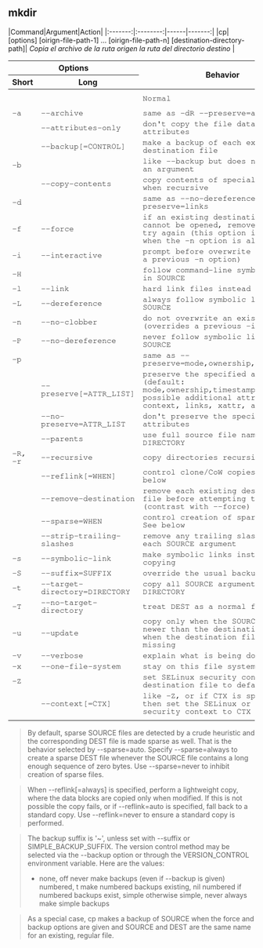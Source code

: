 
## **mkdir**

|Command|Argument|Action|
|:-------:|:--------:|------|-------:|
|cp| [options] [oirign-file-path-1] ... [oirign-file-path-n] [destination-directory-path]| *Copia el archivo de la ruta origen la ruta del directorio destino* |

<table>
    <thead>
        <tr>
            <th colspan="2">Options</th>
            <th rowspan="2">Behavior</th>
            <th rowspan="2">Example</th>
        </tr>
        <tr>
            <th>Short</th>
            <th>Long</th>
        </tr>
    </thead>
    <tbody style="font-family: FreeMono, monospace;">
        <tr>
            <td></td>
            <td></td>
            <td>Normal</td>
            <td>cp /temp/direct1/file1 /temp/direct2/direct3/</td>
        </tr>
        <tr>
            <td>-a</td>
            <td>--archive</td>
            <td>same as -dR --preserve=all</td>
            <td></td>
        </tr>
        <tr>
            <td></td>
            <td>--attributes-only</td>
            <td>don't copy the file data, just the attributes</td>
            <td></td>
        </tr>
        <tr>
            <td></td>
            <td>--backup[=CONTROL]</td>
            <td>make a backup of each existing destination file</td>
            <td></td>
        </tr>
        <tr>
            <td>-b</td>
            <td></td>
            <td>like --backup but does not accept an argument</td>
            <td></td>
        </tr>
        <tr>
            <td></td>
            <td>--copy-contents</td>
            <td>copy contents of special files when recursive</td>
            <td></td>
        </tr>
        <tr>
            <td>-d</td>
            <td></td>
            <td>same as --no-dereference --preserve=links</td>
            <td></td>
        </tr>
        <tr>
            <td>-f</td>
            <td>--force</td>
            <td>if an existing destination file cannot be
                                 opened, remove it and try again (this option
                                 is ignored when the -n option is also used)</td>
            <td></td>
        </tr>
        <tr>
            <td>-i</td>
            <td>--interactive</td>
            <td>prompt before overwrite (overrides a previous -n
                                  option)</td>
            <td></td>
        </tr>
        <tr>
            <td>-H</td>
            <td></td>
            <td>follow command-line symbolic links in SOURCE</td>
            <td></td>
        </tr>
        <tr>
            <td>-l</td>
            <td>--link</td>
            <td>hard link files instead of copying</td>
            <td></td>
        </tr>
        <tr>
            <td>-L</td>
            <td>--dereference</td>
            <td>always follow symbolic links in SOURCE</td>
            <td></td>
        </tr>
        <tr>
            <td>-n</td>
            <td>--no-clobber</td>
            <td>do not overwrite an existing file (overrides
                                 a previous -i option)</td>
            <td></td>
        </tr>
        <tr>
            <td>-P</td>
            <td>--no-dereference</td>
            <td>never follow symbolic links in SOURCE</td>
            <td></td>
        </tr>
        <tr>
            <td>-p</td>
            <td></td>
            <td>same as --preserve=mode,ownership,timestamps</td>
            <td></td>
        </tr>
        <tr>
            <td></td>
            <td>--preserve[=ATTR_LIST]</td>
            <td>preserve the specified attributes (default:
                                 mode,ownership,timestamps), if possible
                                 additional attributes: context, links, xattr,
                                 all</td>
            <td></td>
        </tr>
        <tr>
            <td></td>
            <td>--no-preserve=ATTR_LIST</td>
            <td>don't preserve the specified attributes</td>
            <td></td>
        </tr>
        <tr>
            <td></td>
            <td>--parents</td>
            <td>use full source file name under DIRECTORY</td>
            <td></td>
        </tr>
        <tr>
            <td>-R, -r</td>
            <td>--recursive</td>
            <td>copy directories recursively</td>
            <td></td>
        </tr>
        <tr>
            <td></td>
            <td>--reflink[=WHEN]</td>
            <td>control clone/CoW copies. See below</td>
            <td></td>
        </tr>
        <tr>
            <td></td>
            <td>--remove-destination</td>
            <td>remove each existing destination file before
                                 attempting to open it (contrast with --force)</td>
            <td></td>
        </tr>
        <tr>
            <td></td>
            <td>--sparse=WHEN</td>
            <td>control creation of sparse files. See below</td>
            <td></td>
        </tr>
        <tr>
            <td></td>
            <td>--strip-trailing-slashes</td>
            <td>remove any trailing slashes from each SOURCE
                                 argument</td>
            <td></td>
        </tr>
        <tr>
            <td>-s</td>
            <td>--symbolic-link</td>
            <td>make symbolic links instead of copying</td>
            <td></td>
        </tr>
        <tr>
            <td>-S</td>
            <td>--suffix=SUFFIX</td>
            <td>override the usual backup suffix</td>
            <td></td>
        </tr>
        <tr>
            <td>-t</td>
            <td>--target-directory=DIRECTORY</td>
            <td>copy all SOURCE arguments into DIRECTORY</td>
            <td></td>
        </tr>
        <tr>
            <td>-T</td>
            <td>--no-target-directory</td>
            <td>treat DEST as a normal file</td>
            <td></td>
        </tr>
        <tr>
            <td>-u</td>
            <td>--update</td>
            <td>copy only when the SOURCE file is newer
                                 than the destination file or when the
                                 destination file is missing</td>
            <td></td>
        </tr>
        <tr>
            <td>-v</td>
            <td>--verbose</td>
            <td>explain what is being done</td>
            <td></td>
        </tr>
        <tr>
            <td>-x</td>
            <td>--one-file-system</td>
            <td>stay on this file system</td>
            <td></td>
        </tr>
        <tr>
            <td>-Z</td>
            <td></td>
            <td>set SELinux security context of destination
                                 file to default type</td>
            <td></td>
        </tr>
        <tr>
            <td></td>
            <td>--context[=CTX]</td>
            <td>like -Z, or if CTX is specified then set the
                                 SELinux or SMACK security context to CTX</td>
            <td></td>
        </tr>
        <tr>
            <td></td>
            <td></td>
            <td></td>
            <td></td>
        </tr>
    </tbody>
</table>

> By default, sparse SOURCE files are detected by a crude heuristic and the
corresponding DEST file is made sparse as well.  That is the behavior
selected by --sparse=auto.  Specify --sparse=always to create a sparse DEST
file whenever the SOURCE file contains a long enough sequence of zero bytes.
Use --sparse=never to inhibit creation of sparse files.

> When --reflink[=always] is specified, perform a lightweight copy, where the
data blocks are copied only when modified.  If this is not possible the copy
fails, or if --reflink=auto is specified, fall back to a standard copy.
Use --reflink=never to ensure a standard copy is performed.

> The backup suffix is '~', unless set with --suffix or SIMPLE_BACKUP_SUFFIX.
The version control method may be selected via the --backup option or through
the VERSION_CONTROL environment variable.  Here are the values:
>-  none, off       never make backups (even if --backup is given)
    numbered, t     make numbered backups
    existing, nil   numbered if numbered backups exist, simple otherwise
    simple, never   always make simple backups

> As a special case, cp makes a backup of SOURCE when the force and backup
options are given and SOURCE and DEST are the same name for an existing,
regular file.